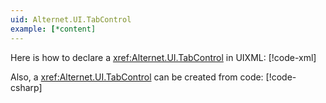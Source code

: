 ```yaml
---
uid: Alternet.UI.TabControl
example: [*content]
---
```


Here is how to declare a <xref:Alternet.UI.TabControl> in UIXML:
[!code-xml[](examples/ExampleWindow.uixml#CreateUixmlDeclaration)]

Also, a <xref:Alternet.UI.TabControl> can be created from code:
[!code-csharp[](examples/ExampleWindow.uixml.cs#TabControlCSharpCreation)]
